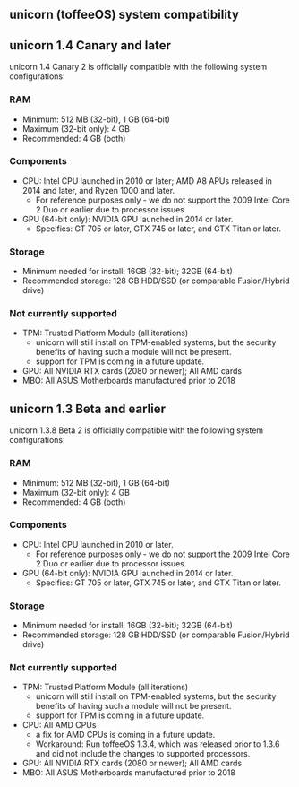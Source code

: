 ## unicorn (toffeeOS) system compatibility

## unicorn 1.4 Canary and later
unicorn 1.4 Canary 2 is officially compatible with the following system configurations:

### RAM
- Minimum: 512 MB (32-bit), 1 GB (64-bit)
- Maximum (32-bit only): 4 GB
- Recommended: 4 GB (both)

### Components
- CPU: Intel CPU launched in 2010 or later; AMD A8 APUs released in 2014 and later, and Ryzen 1000 and later.
  - For reference purposes only - we do not support the 2009 Intel Core 2 Duo or earlier due to processor issues.
- GPU (64-bit only): NVIDIA GPU launched in 2014 or later.
  - Specifics: GT 705 or later, GTX 745 or later, and GTX Titan or later. 

### Storage
- Minimum needed for install: 16GB (32-bit); 32GB (64-bit)
- Recommended storage: 128 GB HDD/SSD (or comparable Fusion/Hybrid drive)

### Not currently supported
- TPM: Trusted Platform Module (all iterations)
  - unicorn will still install on TPM-enabled systems, but the security benefits of having such a module will not be present.
  - support for TPM is coming in a future update.
- GPU: All NVIDIA RTX cards (2080 or newer); All AMD cards
- MBO: All ASUS Motherboards manufactured prior to 2018

## unicorn 1.3 Beta and earlier
unicorn 1.3.8 Beta 2 is officially compatible with the following system configurations:

### RAM
- Minimum: 512 MB (32-bit), 1 GB (64-bit)
- Maximum (32-bit only): 4 GB
- Recommended: 4 GB (both)

### Components
- CPU: Intel CPU launched in 2010 or later.
  - For reference purposes only - we do not support the 2009 Intel Core 2 Duo or earlier due to processor issues.
- GPU (64-bit only): NVIDIA GPU launched in 2014 or later.
  - Specifics: GT 705 or later, GTX 745 or later, and GTX Titan or later. 

### Storage
- Minimum needed for install: 16GB (32-bit); 32GB (64-bit)
- Recommended storage: 128 GB HDD/SSD (or comparable Fusion/Hybrid drive)

### Not currently supported
- TPM: Trusted Platform Module (all iterations)
  - unicorn will still install on TPM-enabled systems, but the security benefits of having such a module will not be present.
  - support for TPM is coming in a future update.
- CPU: All AMD CPUs
  - a fix for AMD CPUs is coming in a future update.
  - Workaround: Run toffeeOS 1.3.4, which was released prior to 1.3.6 and did not include the changes to supported processors.
- GPU: All NVIDIA RTX cards (2080 or newer); All AMD cards
- MBO: All ASUS Motherboards manufactured prior to 2018
